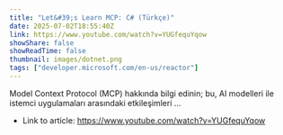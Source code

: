 ```yaml
---
title: "Let&#39;s Learn MCP: C# (Türkçe)"
date: 2025-07-02T18:55:40Z
link: https://www.youtube.com/watch?v=YUGfequYqow
showShare: false
showReadTime: false
thumbnail: images/dotnet.png
tags: ["developer.microsoft.com/en-us/reactor"]
---
```

Model Context Protocol (MCP) hakkında bilgi edinin; bu, AI modelleri ile istemci uygulamaları arasındaki etkileşimleri ...

- Link to article: https://www.youtube.com/watch?v=YUGfequYqow